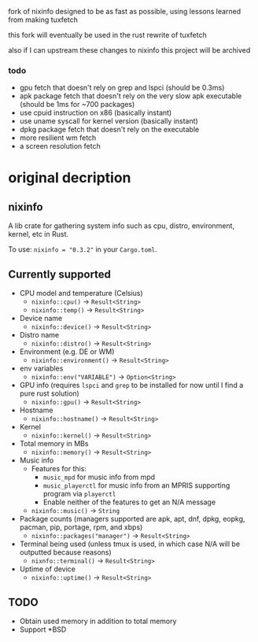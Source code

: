 fork of nixinfo designed to be as fast as possible, using lessons learned from making tuxfetch

this fork will eventually be used in the rust rewrite of tuxfetch

also if I can upstream these changes to nixinfo this project will be archived

### todo
- gpu fetch that doesn't rely on grep and lspci (should be 0.3ms)
- apk package fetch that doesn't rely on the very slow apk executable (should be 1ms for ~700 packages)
- use cpuid instruction on x86 (basically instant)
- use uname syscall for kernel version (basically instant)
- dpkg package fetch that doesn't rely on the executable
- more resilient wm fetch
- a screen resolution fetch

# original decription

## nixinfo
A lib crate for gathering system info such as cpu, distro, environment, kernel, etc in Rust.

To use: `nixinfo = "0.3.2"` in your `Cargo.toml`.

## Currently supported

- CPU model and temperature (Celsius)
  + `nixinfo::cpu()` -> `Result<String>`
  + `nixinfo::temp()` -> `Result<String>`
- Device name
  + `nixinfo::device()` -> `Result<String>`
- Distro name
  + `nixinfo::distro()` -> `Result<String>`
- Environment (e.g. DE or WM)
  + `nixinfo::environment()` -> `Result<String>`
- env variables
  + `nixinfo::env("VARIABLE")` -> `Option<String>`
- GPU info (requires `lspci` and `grep` to be installed for now until I find a pure rust solution)
  + `nixinfo::gpu()` -> `Result<String>`
- Hostname
  + `nixinfo::hostname()` -> `Result<String>`
- Kernel
  + `nixinfo::kernel()` -> `Result<String>`
- Total memory in MBs
  + `nixinfo::memory()` -> `Result<String>`
- Music info
  + Features for this:
    * `music_mpd` for music info from mpd
    * `music_playerctl` for music info from an MPRIS supporting program via `playerctl`
    * Enable neither of the features to get an N/A message
  + `nixinfo::music()` -> `String`
- Package counts (managers supported are apk, apt, dnf, dpkg, eopkg, pacman, pip, portage, rpm, and xbps)
  + `nixinfo::packages("manager")` -> `Result<String>`
- Terminal being used (unless tmux is used, in which case N/A will be outputted because reasons)
  + `nixnfo::terminal()` -> `Result<String>`
- Uptime of device
  + `nixinfo::uptime()` -> `Result<String>`

## TODO

- Obtain used memory in addition to total memory
- Support *BSD
